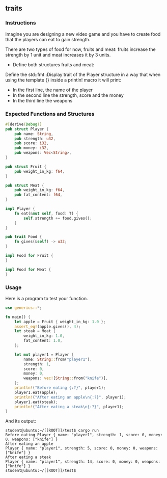 ## traits

### Instructions

Imagine you are designing a new video game and you have to create food that the players can eat to gain strength.

There are two types of food for now, fruits and meat: fruits increase the strength by 1 unit and meat increases it by 3 units.

- Define both structures fruits and meat:

Define the std::fmt::Display trait of the Player structure in a way that when using the template {} inside a println! macro it will print:

- In the first line, the name of the player
- In the second line the strength, score and the money
- In the third line the weapons

### Expected Functions and Structures

```rust
#[derive(Debug)]
pub struct Player {
	pub name: String,
	pub strength: u32,
	pub score: i32,
	pub money: i32,
	pub weapons: Vec<String>,
}

pub struct Fruit {
	pub weight_in_kg: f64,
}

pub struct Meat {
	pub weight_in_kg: f64,
	pub fat_content: f64,
}

impl Player {
	fn eat(&mut self, food: T) {
		self.strength += food.gives();
	}
}

pub trait Food {
	fn gives(&self) -> u32;
}

impl Food for Fruit {
}

impl Food for Meat {
}
```

### Usage

Here is a program to test your function.

```rust
use generics::*;

fn main() {
	let apple = Fruit { weight_in_kg: 1.0 };
	assert_eq!(apple.gives(), 4);
	let steak = Meat {
		weight_in_kg: 1.0,
		fat_content: 1.0,
	};

	let mut player1 = Player {
		name: String::from("player1"),
		strength: 1,
		score: 0,
		money: 0,
		weapons: vec![String::from("knife")],
	};
	println!("Before eating {:?}", player1);
	player1.eat(apple);
	println!("After eating an apple\n{:?}", player1);
	player1.eat(steak);
	println!("After eating a steak\n{:?}", player1);
}
```

And its output:

```console
student@ubuntu:~/[[ROOT]]/test$ cargo run
Before eating Player { name: "player1", strength: 1, score: 0, money: 0, weapons: ["knife"] }
After eating an apple
Player { name: "player1", strength: 5, score: 0, money: 0, weapons: ["knife"] }
After eating a steak
Player { name: "player1", strength: 14, score: 0, money: 0, weapons: ["knife"] }
student@ubuntu:~/[[ROOT]]/test$
```
